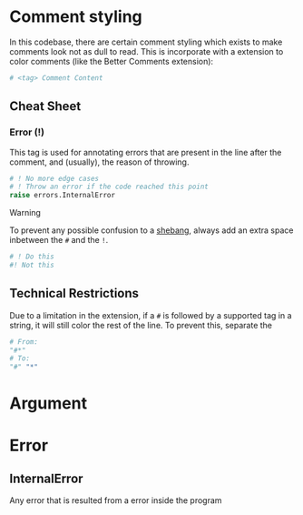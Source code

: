 # Comment styling
In this codebase, there are certain comment styling which exists to make comments look not as dull to read.
This is incorporate with a extension to color comments (like the Better Comments extension):
```py
# <tag> Comment Content
```
## Cheat Sheet
### Error (!)
This tag is used for annotating errors that are present in the line after the comment, and (usually), the reason of throwing.
```py
# ! No more edge cases
# ! Throw an error if the code reached this point
raise errors.InternalError
```

> [!warning]
> To prevent any possible confusion to a [shebang](https://en.wikipedia.org/wiki/Shebang_%28Unix%29), always add an extra space inbetween the `#` and the `!`.
> ```py
> # ! Do this
> #! Not this
> ```
## Technical Restrictions
Due to a limitation in the extension, if a `#` is followed by a supported tag in a string, it will still color the rest of the line.
To prevent this, separate the 
```py
# From:
"#*"
# To:
"#" "*"
```

# Argument
# Error
## InternalError
Any error that is resulted from a error inside the program